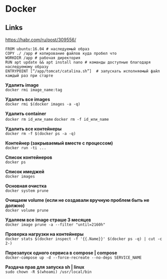 
# Docker

## Links
https://habr.com/ru/post/309556/  

```docker
FROM ubuntu:16.04 # наследуемый образ  
COPY ./ /app # копирование файлов куда пробел что  
WORKDIR /app # рабочая директория  
RUN apt update && apt install nano # команды доступные благодаря наследуемому образу  
ENTRYPOINT [“/app/tomcat/catalina.sh”]  # запускать исполняемый файл каждый раз при старте
```

**Удалить image**  
`docker rmi image_name:tag`

**Удалить все images**  
`docker rmi $(docker images -a -q)`

**Удалить container**  
`docker rm id_или_name`
`docker rm -f id_или_name`

**Удалить все контейнеры**  
`docker rm -f $(docker ps -a -q)`

**Контейнер (закрываемый вместе с процессом)**  
`docker run -ti ...`

**Список контейнеров**  
`docker ps`

**Список имеджей**  
`docker images`

**Основная очистка**  
`docker system prune`

**Очищаем volume (если не создавали вручную проблем быть не должно)**  
`docker volume prune`

**Удаляем все image страше 3 месяцeв**  
`docker image prune -a --filter "until=2160h"`

**Проверка нагрузки на контейнеры**  
`docker stats $(docker inspect -f '{{.Name}}' $(docker ps -q) | cut -c 2-)`

**Перезапуск одного сервиса в compose | compose**  
`docker-compose up -d --force-recreate --no-deps SERVICE_NAME`

**Раздача прав для запуска sh | linux**  
`sudo chown -R $(whoami) /usr/local/bin`

<!--stackedit_data:
eyJoaXN0b3J5IjpbMTI1MDMwNzg1OCwtMTA3MDA2Mzg1OSwyMD
k3MDYzMTE3LDE0MjE4MDYwNF19
-->